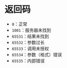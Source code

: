 # 返回码

* ````0````：正常
* ````1001````：服务器未找到
* ````65531````：结果未找到
* ````65532````：参数过长
* ````65533````：调用未授权
* ````65534````：参数（格式）错误
* ````65535````：内部错误
